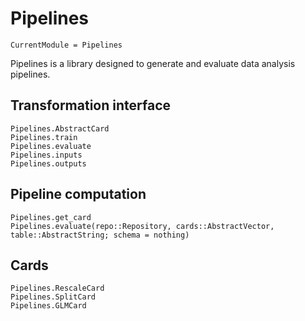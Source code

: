 # Pipelines

```@meta
CurrentModule = Pipelines
```

Pipelines is a library designed to generate and evaluate data analysis pipelines.

## Transformation interface

```@docs
Pipelines.AbstractCard
Pipelines.train
Pipelines.evaluate
Pipelines.inputs
Pipelines.outputs
```

## Pipeline computation

```@docs
Pipelines.get_card
Pipelines.evaluate(repo::Repository, cards::AbstractVector, table::AbstractString; schema = nothing)
```

## Cards

```@docs
Pipelines.RescaleCard
Pipelines.SplitCard
Pipelines.GLMCard
```